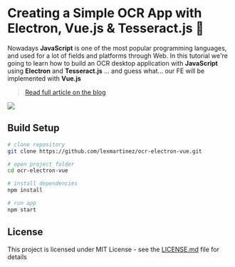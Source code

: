 # Creating a Simple OCR App with Electron, Vue.js & Tesseract.js :card_index:

Nowadays **JavaScript** is one of the most popular programming languages, and used for a lot of fields and platforms through Web. In this tutorial we're going to learn how to build an OCR desktop application with **JavaScript** using **Electron** and **Tesseract.js** ... and guess what... our FE will be implemented with **Vue.js**

> [Read full article on the blog](https://lexmartinez.com/read/create-simple-ocr-electron-vue-tesseract)

![](https://github.com/lexmartinez/ocr-electron-vue/raw/master/screenshots/demo.gif)

## Build Setup

``` bash
# clone repository
git clone https://github.com/lexmartinez/ocr-electron-vue.git

# open project folder
cd ocr-electron-vue

# install dependencies
npm install

# run app
npm start
```

## License

This project is licensed under MIT License - see the [LICENSE.md](https://github.com/lexmartinez/ocr-electron-vue/blob/master/LICENSE.md) file for details
